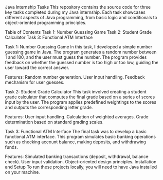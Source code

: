 Java Internship Tasks
This repository contains the source code for three key tasks completed during my Java internship. Each task showcases different aspects of Java programming, from basic logic and conditionals to object-oriented programming principles.

Table of Contents
Task 1: Number Guessing Game
Task 2: Student Grade Calculator
Task 3: Functional ATM Interface

Task 1: Number Guessing Game
In this task, I developed a simple number guessing game in Java. The program generates a random number between 1 and 100, and the user must guess the number. The program provides feedback on whether the guessed number is too high or too low, guiding the user toward the correct answer.

Features:
Random number generation.
User input handling.
Feedback mechanism for user guesses.

Task 2: Student Grade Calculator
This task involved creating a student grade calculator that computes the final grade based on a series of scores input by the user. The program applies predefined weightings to the scores and outputs the corresponding letter grade.

Features:
User input handling.
Calculation of weighted averages.
Grade determination based on standard grading scales.

Task 3: Functional ATM Interface
The final task was to develop a basic functional ATM interface. This program simulates basic banking operations such as checking account balance, making deposits, and withdrawing funds.

Features:
Simulated banking transactions (deposit, withdrawal, balance check).
User input validation.
Object-oriented design principles.
Installation and Setup
To run these projects locally, you will need to have Java installed on your machine. 

